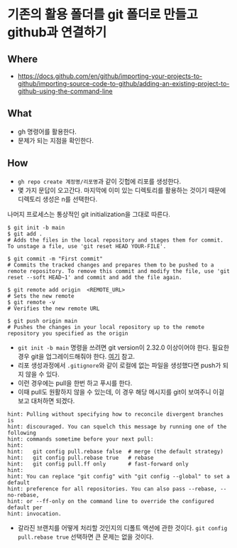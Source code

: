 # 기존의 활용 폴더를 git 폴더로 만들고 github과 연결하기 

## Where

- https://docs.github.com/en/github/importing-your-projects-to-github/importing-source-code-to-github/adding-an-existing-project-to-github-using-the-command-line

## What 

- gh 명령어를 활용한다. 
- 문제가 되는 지점을 확인한다. 

## How 

- `gh repo create 계정명/리포명`과 같이 깃헙에 리포를 생성한다. 
- 몇 가지 문답이 오고간다. 마지막에 이미 있는 디렉토리를 활용하는 것이기 때문에 디렉토리 생성은 n를 선택한다. 

나머지 프로세스는 통상적인 git initialization을 그대로 따른다. 

```shell
$ git init -b main
$ git add .
# Adds the files in the local repository and stages them for commit. To unstage a file, use 'git reset HEAD YOUR-FILE'.

$ git commit -m "First commit"
# Commits the tracked changes and prepares them to be pushed to a remote repository. To remove this commit and modify the file, use 'git reset --soft HEAD~1' and commit and add the file again.

$ git remote add origin  <REMOTE_URL> 
# Sets the new remote
$ git remote -v
# Verifies the new remote URL

$ git push origin main
# Pushes the changes in your local repository up to the remote repository you specified as the origin
```
- `git init -b main` 명령을 쓰려면 git version이 2.32.0 이상이어야 한다. 필요한 경우 git을 업그레이드해줘야 한다. [여기](https://github.com/anarinsk/til/blob/master/github/how-to-update-git-ubuntu.md) 참고. 
- 리포 생성과정에서 `.gitignore`와 같이 로컬에 없는 파일을 생성했다면 push가 되지 않을 수 있다. 
- 이런 경우에는 pull을 한번 하고 푸시를 한다. 
- 이때 pull도 원활하지 않을 수 있는데, 이 경우 해당 메시지를 git이 보여주니 이걸 보고 대처하면 되겠다. 

```text
hint: Pulling without specifying how to reconcile divergent branches is
hint: discouraged. You can squelch this message by running one of the following
hint: commands sometime before your next pull:
hint:
hint:   git config pull.rebase false  # merge (the default strategy)
hint:   git config pull.rebase true   # rebase
hint:   git config pull.ff only       # fast-forward only
hint:
hint: You can replace "git config" with "git config --global" to set a default
hint: preference for all repositories. You can also pass --rebase, --no-rebase,
hint: or --ff-only on the command line to override the configured default per
hint: invocation.
```

- 갈라진 브랜치를 어떻게 처리할 것인지의 디폴트 액션에 관한 것이다. `git config pull.rebase true` 선택하면 큰 문제는 없을 것이다. 
